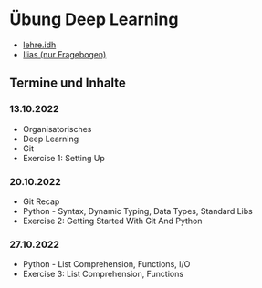 # Übung Deep Learning

- [lehre.idh](https://lehre.idh.uni-koeln.de/lehrveranstaltungen/wintersemester-2022-2023/deep-learning/)
- [Ilias (nur Fragebogen)](https://www.ilias.uni-koeln.de/ilias/goto_uk_crs_4799275.html)

## Termine und Inhalte

### 13.10.2022

- Organisatorisches
- Deep Learning
- Git
- Exercise 1: Setting Up

### 20.10.2022

- Git Recap
- Python - Syntax, Dynamic Typing, Data Types, Standard Libs
- Exercise 2: Getting Started With Git And Python

### 27.10.2022

- Python - List Comprehension, Functions, I/O
- Exercise 3: List Comprehension, Functions 


